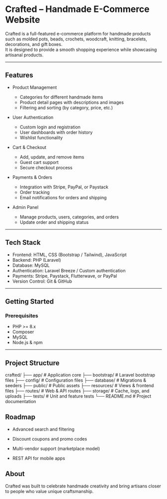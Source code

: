 # Crafted – Handmade E-Commerce Website

Crafted is a full-featured e-commerce platform for handmade products such as molded pots, beads, crochets, woodcraft, knitting, bracelets, decorations, and gift boxes.  
It is designed to provide a smooth shopping experience while showcasing artisanal products.

---

## Features

- Product Management  
  - Categories for different handmade items  
  - Product detail pages with descriptions and images  
  - Filtering and sorting (by category, price, etc.)

- User Authentication  
  - Custom login and registration  
  - User dashboards with order history  
  - Wishlist functionality

- Cart & Checkout  
  - Add, update, and remove items  
  - Guest cart support  
  - Secure checkout process

- Payments & Orders  
  - Integration with Stripe, PayPal, or Paystack  
  - Order tracking  
  - Email notifications for orders and shipping

- Admin Panel  
  - Manage products, users, categories, and orders  
  - Update order and shipping status

---

## Tech Stack

- Frontend: HTML, CSS (Bootstrap / Tailwind), JavaScript  
- Backend: PHP (Laravel)  
- Database: MySQL  
- Authentication: Laravel Breeze / Custom authentication  
- Payments: Stripe, Paystack, Flutterwave, or PayPal  
- Version Control: Git & GitHub  

---

## Getting Started

### Prerequisites
- PHP >= 8.x  
- Composer  
- MySQL  
- Node.js & npm  

---

## Project Structure
crafted/
├── app/             # Application core
├── bootstrap/       # Laravel bootstrap files
├── config/          # Configuration files
├── database/        # Migrations & seeders
├── public/          # Public assets
├── resources/       # Views & frontend files
├── routes/          # Web & API routes
├── storage/         # Cache, logs, and uploads
├── tests/           # Unit and feature tests
└── README.md        # Project documentation

## Roadmap
- Advanced search and filtering

- Discount coupons and promo codes

- Multi-vendor support (marketplace model)

- REST API for mobile apps

## About
Crafted was built to celebrate handmade creativity and bring artisans closer to people who value unique craftsmanship.